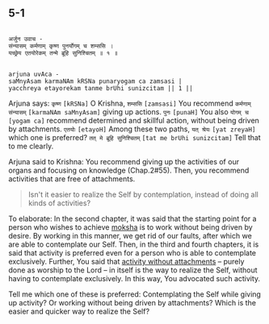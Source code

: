 ## 5-1


```shloka-sa

अर्जुन उवाच -
संन्यासम् कर्मणाम् कृष्ण पुनर्योगम् च शम्ससि ।
यच्छ्रेय एतयोरेकम् तन्मे ब्रूहि सुनिश्चितम् ॥ १ ॥

```
```shloka-sa-hk

arjuna uvAca -
saMnyAsam karmaNAm kRSNa punaryogam ca zamsasi |
yacchreya etayorekam tanme brUhi sunizcitam || 1 ||

```
Arjuna says: `कृष्ण` `[kRSNa]` O Krishna, `शम्ससि` `[zamsasi]` You recommend `कर्मणाम् संन्यासम्` `[karmaNAm saMnyAsam]` giving up actions. `पुनः` `[punaH]` You also `योगम् च` `[yogam ca]` recommend determined and skillful action, without being driven by attachments. `एतयोः` `[etayoH]` Among these two paths, `यत् श्रेयः` `[yat zreyaH]` which one is preferred? `तत् मे ब्रूहि सुनिश्चितम्` `[tat me brUhi sunizcitam]` Tell that to me clearly.

Arjuna said to Krishna: You recommend giving up the activities of our organs and focusing on knowledge (Chap.2#55). Then, you recommend activities that are free of attachments.



<a name='applnote_94'></a>
> Isn't it easier to realize the Self by contemplation, instead of doing all kinds of activities?



To elaborate: In the second chapter, it was said that the starting point for a person who wishes to achieve 
[moksha](Moksha)
 is to work without being driven by desire. By working in this manner, we get rid of our faults, after which we are able to contemplate our Self. Then, in the third and fourth chapters, it is said that activity is preferred even for a person who is able to contemplate exclusively. Further, You said that 
[activity without attachments](karmayoga)
 – purely done as worship to the Lord – in itself is the way to realize the Self, without having to contemplate exclusively. In this way, You advocated such activity.

Tell me which one of these is preferred: Contemplating the Self while giving up activity? Or working without being driven by attachments? Which is the easier and quicker way to realize the Self?



